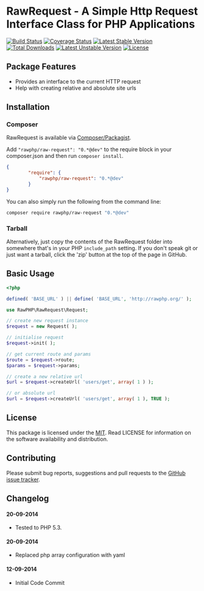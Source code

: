 # RawRequest - A Simple Http Request Interface Class for PHP Applications

[![Build Status](https://travis-ci.org/rawphp/RawRequest.svg?branch=master)](https://travis-ci.org/rawphp/RawRequest) [![Coverage Status](https://coveralls.io/repos/rawphp/RawRequest/badge.png)](https://coveralls.io/r/rawphp/RawRequest)
[![Latest Stable Version](https://poser.pugx.org/rawphp/raw-request/v/stable.svg)](https://packagist.org/packages/rawphp/raw-request) [![Total Downloads](https://poser.pugx.org/rawphp/raw-request/downloads.svg)](https://packagist.org/packages/rawphp/raw-request) 
[![Latest Unstable Version](https://poser.pugx.org/rawphp/raw-request/v/unstable.svg)](https://packagist.org/packages/rawphp/raw-request) [![License](https://poser.pugx.org/rawphp/raw-request/license.svg)](https://packagist.org/packages/rawphp/raw-request)

## Package Features
- Provides an interface to the current HTTP request
- Help with creating relative and absolute site urls

## Installation

### Composer
RawRequest is available via [Composer/Packagist](https://packagist.org/packages/rawphp/raw-request).

Add `"rawphp/raw-request": "0.*@dev"` to the require block in your composer.json and then run `composer install`.

```json
{
        "require": {
            "rawphp/raw-request": "0.*@dev"
        }
}
```

You can also simply run the following from the command line:

```sh
composer require rawphp/raw-request "0.*@dev"
```

### Tarball
Alternatively, just copy the contents of the RawRequest folder into somewhere that's in your PHP `include_path` setting. If you don't speak git or just want a tarball, click the 'zip' button at the top of the page in GitHub.

## Basic Usage

```php
<?php

defined( 'BASE_URL' ) || define( 'BASE_URL', 'http://rawphp.org/' );

use RawPHP\RawRequest\Request;

// create new request instance
$request = new Request( );

// initialise request
$request->init( );

// get current route and params
$route = $request->route;
$params = $request->params;

// create a new relative url
$url = $request->createUrl( 'users/get', array( 1 ) );

// or absolute url
$url = $request->createUrl( 'users/get', array( 1 ), TRUE );

```

## License
This package is licensed under the [MIT](https://github.com/rawphp/RawRequest/blob/master/LICENSE). Read LICENSE for information on the software availability and distribution.

## Contributing

Please submit bug reports, suggestions and pull requests to the [GitHub issue tracker](https://github.com/rawphp/RawRequest/issues).

## Changelog

#### 20-09-2014
- Tested to PHP 5.3.

#### 20-09-2014
- Replaced php array configuration with yaml

#### 12-09-2014
- Initial Code Commit